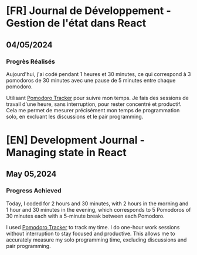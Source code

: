 # [FR] Journal de Développement - Gestion de l'état dans React

## 04/05/2024

### Progrès Réalisés

Aujourd'hui, j'ai codé pendant 1 heures et 30 minutes, ce qui correspond à 3 pomodoros de 30 minutes avec une pause de 5 minutes entre chaque pomodoro.

Utilisant [Pomodoro Tracker](https://pomodoro-tracker.com/) pour suivre mon temps. Je fais des sessions de travail d'une heure, sans interruption, pour rester concentré et productif. Cela me permet de mesurer précisément mon temps de programmation solo, en excluant les discussions et le pair programming.

# [EN] Development Journal - Managing state in React

## May 05,2024

### Progress Achieved

Today, I coded for 2 hours and 30 minutes, with 2 hours in the morning and 1 hour and 30 minutes in the evening, which corresponds to 5 Pomodoros of 30 minutes each with a 5-minute break between each Pomodoro.

I used [Pomodoro Tracker](https://pomodoro-tracker.com/) to track my time. I do one-hour work sessions without interruption to stay focused and productive. This allows me to accurately measure my solo programming time, excluding discussions and pair programming.
